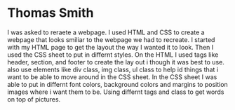 # Thomas Smith
I was asked to reraete a webpage. I used HTML and CSS to create a webpage that looks 
smiliar to the webpage we had to recreate. I started with my HTML page to get the layout the way I wanted it to look. Then I used the CSS sheet to put in differnt styles. On the HTML I used tags like header, section, and footer to create the lay out i though it was best to use. also use elements like div class, img class, ul class to help id things that i want to be able to move around in the CSS sheet.
In the CSS sheet I was able to put in differnt font colors, background colors and margins to position images where i want them to be. Using differnt tags and class to get words on top of pictures. 